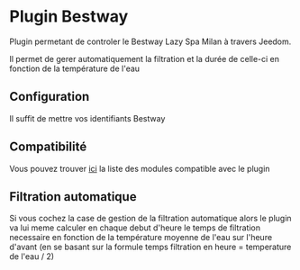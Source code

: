 # Plugin Bestway

Plugin permetant de controler le Bestway Lazy Spa Milan à travers Jeedom.

Il permet de gerer automatiquement la filtration et la durée de celle-ci en fonction de la température de l'eau

## Configuration 

Il suffit de mettre vos identifiants Bestway

## Compatibilité

Vous pouvez trouver [ici](https://compatibility.jeedom.com/index.php?v=d&p=home&plugin=bestway) la liste des modules compatible avec le plugin

## Filtration automatique

Si vous cochez la case de gestion de la filtration automatique alors le plugin va lui meme calculer en chaque debut d'heure le temps de filtration necessaire en fonction de la température moyenne de l'eau sur l'heure d'avant (en se basant sur la formule temps filtration en heure = temperature de l'eau / 2)